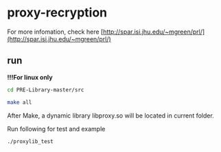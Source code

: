 # proxy-recryption

For more infomation, check here [http://spar.isi.jhu.edu/~mgreen/prl/](http://spar.isi.jhu.edu/~mgreen/prl/)


## run

**!!!For linux only**

```bash
cd PRE-Library-master/src
```
```bash
make all
```
After Make, a dynamic library libproxy.so will be located in current folder.

Run following for test and example
```
./proxylib_test
```

